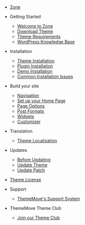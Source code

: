 - [Zone](../README.md)
- Getting Started
  - [Welcome to Zone](welcome.md)
  - [Download Theme](download-theme.md)
  - [Theme Requirements](requirements.md)
  - [WordPress Knowledge Base](wp-knowledge-base.md)

- Installation
  - [Theme Installation](theme-installation.md)
  - [Plugin Installation](plugin-installation.md)
  - [Demo Installation](demo-installation.md)
  - [Common Installation Issues](installation-issues.md)

- Build your site
  - [Navigation](navigation.md)
  - [Set up your Home Page](homepage.md)
  - [Page Options](page-options.md)
  - [Post Formats](post-formats.md)
  - [Widgets](widgets.md)
  - [Customizer](customizer.md)

- Translation
  - [Theme Localization](translation.md)

- Updates
  - [Before Updating](before-updating.md)
  - [Update Theme](update-theme.md)
  - [Update Patch](apply-patch.md)
 
- [Theme License](theme-license.md)

- Support
  - [ThemeMove's Support System](support.md)

- ThemeMove Theme Club
  - [Join our Theme Club](join-theme-club.md)
  